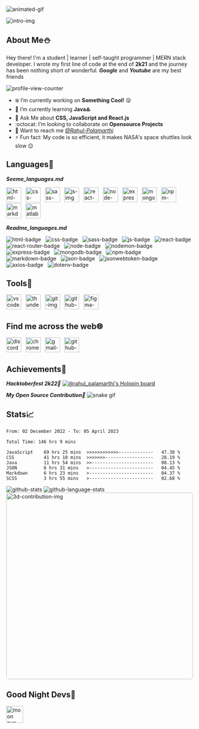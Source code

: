 <!-- Intro section -->

![animated-gif](https://github.com/Rahul-Palamarthi/Rahul-Palamarthi/blob/main/assets/coding-animation.gif)

![intro-img](https://github.com/Rahul-Palamarthi/Rahul-Palamarthi/blob/main/assets/header.png)


## About Me⛄
Hey there! I'm a student | learner | self-taught programmer | MERN stack developer. I wrote my first line of code at the end of **2k21** and the journey has been nothing short of wonderful. _**Google**_ and _**Youtube**_ are my best friends <br>

<!-- <span>![discord-active-status](https://dcbadge.vercel.app/api/shield/733645557989376011)</span>&nbsp;&nbsp; -->
<span>![profile-view-counter](https://komarev.com/ghpvc/?username=Rahul-Palamarthi&style=for-the-badge&color=blueviolet)</span>

-   ❄️ I’m currently working on **Something Cool!** 😜
-   🌱 I’m currently learning **Java♨️**
-   👻 Ask Me about **CSS, JavaScript and React.js**
-   :octocat: I’m looking to collaborate on **Opensource Projects**
-   📮 Want to reach me _[@Rahul-Palamarthi](#find-me-across-the-web)_
-   ⚡ Fun fact: My code is so efficient, it makes NASA's space shuttles look slow 😉


<!-- language section -->
## Languages🔣
_**Seeme_languages.md**_<br />

<span><img height="40" src="https://github.com/Rahul-Palamarthi/Rahul-Palamarthi/blob/main/assets/languages/html.svg" alt="html-img"/></span>&nbsp;&nbsp;
<span><img height="40" src="https://github.com/Rahul-Palamarthi/Rahul-Palamarthi/blob/main/assets/languages/css.svg" alt="css-img"/></span>&nbsp;&nbsp;
<span><img height="40" src="https://github.com/Rahul-Palamarthi/Rahul-Palamarthi/blob/main/assets/languages/sass.svg" alt="sass-img"/></span>&nbsp;&nbsp;
<span><img height="40" src="https://github.com/Rahul-Palamarthi/Rahul-Palamarthi/blob/main/assets/languages/js.svg" alt="js-img"/></span>&nbsp;&nbsp;
<span><img height="40" src="https://github.com/Rahul-Palamarthi/Rahul-Palamarthi/blob/main/assets/languages/react.svg" alt="react-img"/></span>&nbsp;&nbsp;
<span><img height="40" src="https://github.com/Rahul-Palamarthi/Rahul-Palamarthi/blob/main/assets/languages/node.svg" alt="node-img"/></span>&nbsp;&nbsp;
<span><img height="40" src="https://github.com/Rahul-Palamarthi/Rahul-Palamarthi/blob/main/assets/languages/express.svg" alt="express-img"/></span>&nbsp;&nbsp;
<span><img height="40" src="https://github.com/Rahul-Palamarthi/Rahul-Palamarthi/blob/main/assets/languages/mongodb.svg" alt="mongodb-img"/></span>&nbsp;&nbsp;
<span><img height="40" src="https://github.com/Rahul-Palamarthi/Rahul-Palamarthi/blob/main/assets/languages/npm.svg" alt="npm-img"/></span>&nbsp;&nbsp;
<span><img height="40" src="https://github.com/Rahul-Palamarthi/Rahul-Palamarthi/blob/main/assets/languages/markdown.svg" alt="markdown-img"/></span>&nbsp;&nbsp;
<span><img height="40" src="https://github.com/Rahul-Palamarthi/Rahul-Palamarthi/blob/main/assets/languages/matlab.svg" alt="matlab-img"/></span>&nbsp;&nbsp;

_**Readme_languages.md**_<br />

<span><img src="https://img.shields.io/badge/HTML5-ff5722.svg?style=for-the-badge&logo=HTML5&logoColor=white" alt="html-badge"/></span>&nbsp;&nbsp;
<span><img src="https://img.shields.io/badge/CSS3-004ce8.svg?style=for-the-badge&logo=CSS3&logoColor=white" alt="css-badge"/></span>&nbsp;&nbsp;
<span><img src="https://img.shields.io/badge/Sass-CC6799.svg?style=for-the-badge&logo=Sass&logoColor=white" alt="sass-badge"/></span>&nbsp;&nbsp;
<span><img src="https://img.shields.io/badge/JavaScript-ffdf00.svg?style=for-the-badge&logo=JavaScript&logoColor=black" alt="js-badge"/></span>&nbsp;&nbsp;
<span><img src="https://img.shields.io/badge/React-61DAFB.svg?style=for-the-badge&logo=React&logoColor=black" alt="react-badge"/></span>&nbsp;&nbsp;
<span><img src="https://img.shields.io/badge/React%20Router-ec4545.svg?style=for-the-badge&logo=React-Router&logoColor=white" alt="react-router-badge"/></span>&nbsp;&nbsp;
<span><img src="https://img.shields.io/badge/Node.js-339933.svg?style=for-the-badge&logo=nodedotjs&logoColor=white" alt="node-badge"/></span>&nbsp;&nbsp;
<span><img src="https://img.shields.io/badge/Nodemon-76D04B.svg?style=for-the-badge&logo=Nodemon&logoColor=white" alt="nodemon-badge"/></span>&nbsp;&nbsp;
<span><img src="https://img.shields.io/badge/Express-000000.svg?style=for-the-badge&logo=Express&logoColor=white" alt="express-badge"/></span>&nbsp;&nbsp;
<span><img src="https://img.shields.io/badge/MongoDB-10aa50.svg?style=for-the-badge&logo=MongoDB&logoColor=white" alt="mongodb-badge"/></span>&nbsp;&nbsp;
<span><img src="https://img.shields.io/badge/npm-c33435.svg?style=for-the-badge&logo=npm&logoColor=white" alt="npm-badge"/></span>&nbsp;&nbsp;
<span><img src="https://img.shields.io/badge/Markdown-000000.svg?style=for-the-badge&logo=Markdown&logoColor=white" alt="markdown-badge"/></span>&nbsp;&nbsp;
<span><img src="https://img.shields.io/badge/JSON-000000.svg?style=for-the-badge&logo=JSON&logoColor=white" alt="json-badge"/></span>&nbsp;&nbsp;
<span><img src="https://img.shields.io/badge/JSON%20Web%20Tokens-000000.svg?style=for-the-badge&logo=JSON-Web-Tokens&logoColor=white" alt="jsonwebtoken-badge"/></span>&nbsp;&nbsp;
<span><img src="https://img.shields.io/badge/Axios-5A29E4.svg?style=for-the-badge&logo=Axios&logoColor=white" alt="axios-badge" /></span>&nbsp;&nbsp;
<span><img src="https://img.shields.io/badge/.ENV-ECD53F.svg?style=for-the-badge&logo=dotenv&logoColor=black" alt="dotenv-badge"/></span>&nbsp;&nbsp;


<!-- tools section -->
## Tools🧰
<span><img height="40" src="https://github.com/Rahul-Palamarthi/Rahul-Palamarthi/blob/main/assets/tools/vscode.svg" alt="vscode-img"/></span>&nbsp;&nbsp;
<span><img height="40" src="https://github.com/Rahul-Palamarthi/Rahul-Palamarthi/blob/main/assets/tools/thunderclient.svg" alt="thunderclient-img"/></span>&nbsp;&nbsp;
<span><img height="40" src="https://github.com/Rahul-Palamarthi/Rahul-Palamarthi/blob/main/assets/tools/git.svg" alt="git-img"/></span>&nbsp;&nbsp;
<span><img height="40" src="https://github.com/Rahul-Palamarthi/Rahul-Palamarthi/blob/main/assets/tools/github.svg" alt="github-img"/></span>&nbsp;&nbsp;
<span><img height="40" src="https://github.com/Rahul-Palamarthi/Rahul-Palamarthi/blob/main/assets/tools/figma.svg" alt="figma-img"/></span>&nbsp;&nbsp;

<!-- social section -->
## Find me across the web🌐
[<img height="40" src="https://github.com/Rahul-Palamarthi/Rahul-Palamarthi/blob/main/assets/social/discord.svg" alt="discord-img"/>](https://discord.com/users/733645557989376011 "discord")&nbsp;&nbsp;
[<img height="40" src="https://github.com/Rahul-Palamarthi/Rahul-Palamarthi/blob/main/assets/social/chrome.svg" alt="chrome-img"/>](https://rahul-palamarthi.github.io/Web-Portfolio/ "portfolio")&nbsp;&nbsp;
[<img height="40" src="https://github.com/Rahul-Palamarthi/Rahul-Palamarthi/blob/main/assets/social/gmail.svg" alt="gmail-img"/>](mailto:rahulpalamarthi@gmail.com "gmail")&nbsp;&nbsp;
[<img height="40" src="https://github.com/Rahul-Palamarthi/Rahul-Palamarthi/blob/main/assets/social/github.svg" alt="github-img"/>](https://github.com/Rahul-Palamarthi "github")&nbsp;&nbsp;

<!-- achievements section -->
## Achievements📍

_**Hacktoberfest 2k22🎉**_
[![@rahul_palamarthi's Holopin board](https://holopin.me/rahul_palamarthi)](https://holopin.io/@rahul_palamarthi)

_**My Open Source Contribution**🐍_
![snake gif](https://github.com/Rahul-Palamarthi/Rahul-Palamarthi/blob/output/github-contribution-grid-snake.svg)

<!-- stats section-->
## Stats📈

<!--START_SECTION:waka-->

```text
From: 02 December 2022 - To: 05 April 2023

Total Time: 146 hrs 9 mins

JavaScript    69 hrs 25 mins  >>>>>>>>>>>>-------------   47.38 %
CSS           41 hrs 18 mins  >>>>>>>------------------   28.19 %
Java          11 hrs 54 mins  >>-----------------------   08.13 %
JSON          6 hrs 31 mins   >------------------------   04.45 %
Markdown      6 hrs 23 mins   >------------------------   04.37 %
SCSS          3 hrs 55 mins   >------------------------   02.68 %
```

<!--END_SECTION:waka-->

<img src="https://github-readme-stats.vercel.app/api?username=Rahul-Palamarthi&show_icons=true&theme=transparent&border_color=161b22&bg_color=161b22&title_color=5555ff&icon_color=be90f2&text_color=aaffff&card_width=500" alt="github-stats"/>

<img src="https://github-readme-stats.vercel.app/api/top-langs/?username=Rahul-Palamarthi&layout=compact&theme=transparent&border_color=161b22&bg_color=161b22&title_color=5555ff&text_color=aaffff&card_width=450" alt="github-language-stats" />

<img width="500" style="border-radius: 5px;" src="https://github.com/Rahul-Palamarthi/Rahul-Palamarthi/blob/main/profile-3d-contrib/profile-night-rainbow.svg" alt="3d-contribution-img" />

<!-- bottom section -->
<!-- ## Stop digging, you've hit the bottom⛏ -->
<!-- <img src="https://github.com/Rahul-Palamarthi/Rahul-Palamarthi/blob/main/assets/dino.gif" alt="dino-gif" /> -->


<!-- Moon section -->
## Good Night Devs🥱
<img height="45" src="https://moon-svg.minung.dev/moon.svg?theme=ray&rotate=340" alt="moon svg logo"/>
